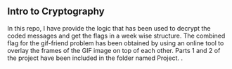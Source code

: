 ## Intro to Cryptography

In this repo, I have provide the logic that has been used to decrypt the coded messages and get the flags in a week wise structure. The combined flag for the gif-friend problem has been obtained by using an online tool to overlay the frames of the GIF image on top of each other.
Parts 1 and 2 of the project have been included in the folder named Project. 
. 